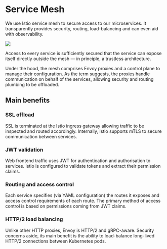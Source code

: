 # Service Mesh

We use Istio service mesh to secure access to our microservices. It transparently provides security, routing, load-balancing and can even aid with observability.

![](../img/assets/ServiceMesh.jpg)

Access to every service is sufficiently secured that the service can expose itself directly outside the mesh — in principle, a trustless architecture.

Under the hood, the mesh comprises Envoy proxies and a control plane to manage their configuration. As the term suggests, the proxies handle communication on behalf of the services, allowing security and routing plumbing to be offloaded.

## Main benefits

### SSL offload

SSL is terminated at the Istio ingress gateway allowing traffic to be inspected and routed accordingly. Internally, Istio supports mTLS to secure communication between services.

### JWT validation

Web frontend traffic uses JWT for authentication and authorisation to services. Istio is configured to validate tokens and extract their permission claims.

### Routing and access control

Each service specifies (via YAML configuration) the routes it exposes and access control requirements of each route. The primary method of access control is based on permissions coming from JWT claims.

### HTTP/2 load balancing

Unlike other HTTP proxies, Envoy is HTTP/2 and gRPC-aware. Security concerns aside, its main benefit is the ability to load-balance long-lived HTTP/2 connections between Kubernetes pods.
